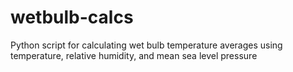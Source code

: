 # wetbulb-calcs
Python script for calculating wet bulb temperature averages using temperature, relative humidity, and mean sea level pressure
